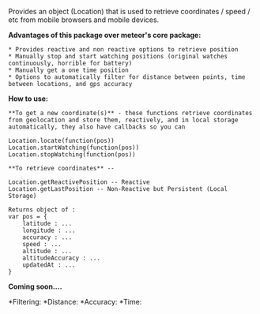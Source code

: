 Provides an object (Location) that is used to retrieve coordinates / speed / etc from mobile browsers and mobile devices.

**Advantages of this package over meteor's core package:**

    * Provides reactive and non reactive options to retrieve position
    * Manually stop and start watching positions (original watches continuously, horrible for battery)
    * Manually get a one time position
    * Options to automatically filter for distance between points, time between locations, and gps accuracy

**How to use:**

    **To get a new coordinate(s)** - these functions retrieve coordinates from geolocation and store them, reactively, and in local storage automatically, they also have callbacks so you can

    Location.locate(function(pos))
    Location.startWatching(function(pos))
    Location.stopWatching(function(pos))

    **To retrieve coordinates** --

    Location.getReactivePosition -- Reactive
    Location.getLastPosition -- Non-Reactive but Persistent (Local Storage)

    Returns object of :
    var pos = {
        latitude : ...
        longitude : ...
        accuracy : ...
        speed : ...
        altitude : ...
        altitudeAccuracy : ...
        updatedAt : ...
    }


**Coming soon....**

*Filtering:
    *Distance:
    *Accuracy:
    *Time:
